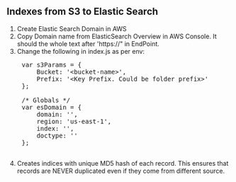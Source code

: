 Indexes from S3 to Elastic Search
---------------------------------

1. Create Elastic Search Domain in AWS
2. Copy Domain name from ElasticSearch Overview in AWS Console. It should the whole text after 'https://" in EndPoint.
3. Change the following in index.js as per env:
  <pre>
    var s3Params = {
        Bucket: '&lt;bucket-name>',   
        Prefix: '&lt;Key Prefix. Could be folder prefix>'
    };

    /* Globals */
    var esDomain = {
        domain: '<domain-name>',
        region: 'us-east-1',
        index: '<index-name>',
        doctype: '<doc-type>'
    };
   </pre>
4. Creates indices with unique MD5 hash of each record. This ensures that records are NEVER duplicated even if they come from different source.
